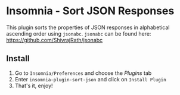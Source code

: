 # Insomnia - Sort JSON Responses
This plugin sorts the properties of JSON responses in alphabetical ascending order using `jsonabc`.
`jsonabc` can be found here: https://github.com/ShivrajRath/jsonabc

## Install
1. Go to `Insomnia/Preferences` and choose the *Plugins* tab
2. Enter `insomnia-plugin-sort-json` and click on `Install Plugin`
3. That's it, enjoy!
